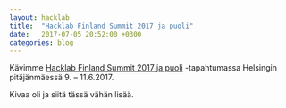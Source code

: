 ```yaml
---
layout: hacklab
title:  "Hacklab Finland Summit 2017 ja puoli"
date:   2017-07-05 20:52:00 +0300
categories: blog
---
```


Kävimme [Hacklab Finland Summit 2017 ja puoli](http://helsinki.hacklab.fi/tapahtumat/hsf17puoli/) -tapahtumassa Helsingin pitäjänmäessä 9. – 11.6.2017.

Kivaa oli ja siitä tässä vähän lisää.